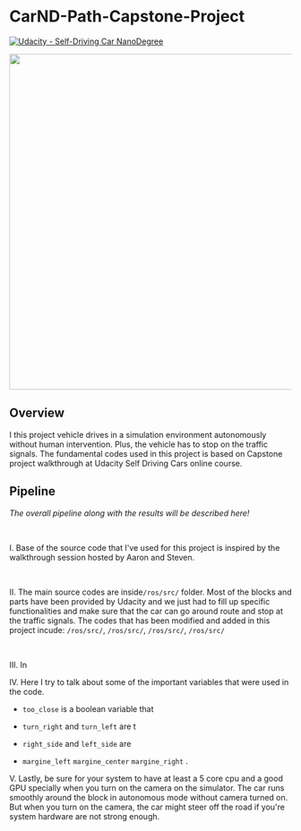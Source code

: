 # CarND-Path-Capstone-Project

[![Udacity - Self-Driving Car NanoDegree](https://s3.amazonaws.com/udacity-sdc/github/shield-carnd.svg)](http://www.udacity.com/drive)



<p align="center">
<img src="mygif.gif" width = "600" />
</p>


Overview
---


I this project vehicle drives in a simulation environment autonomously without human intervention. Plus, the vehicle has to stop on the traffic signals. The fundamental codes used in this project is based on Capstone project walkthrough at Udacity Self Driving Cars online course.


Pipeline
---


*The overall pipeline along with the results will be described here!*

<br>

I. Base of the source code that I've used for this project is inspired by the walkthrough session hosted by Aaron and Steven.


</br>


II. The main source codes are inside```/ros/src/``` folder. Most of the blocks and parts have been provided by Udacity and we just had to fill up specific functionalities and make sure that the car can go around route and stop at the traffic signals. The codes that has been modified and added in this project incude: ```/ros/src/```, ```/ros/src/```, ```/ros/src/```, ```/ros/src/```


</br>

III. In 


IV. Here I try to talk about some of the important variables that were used in the code.

- ```too_close``` is a boolean variable that

- ```turn_right``` and ```turn_left``` are t

- ```right_side``` and ```left_side``` are  

- ```margine_left``` ```margine_center``` ```margine_right``` . 

V. Lastly, be sure for your system to have at least a 5 core cpu and a good GPU specially when you turn on the camera on the simulator. The car runs smoothly around the block in autonomous mode without camera turned on. But when you turn on the camera, the car might steer off the road if you're system hardware are not strong enough.  

</br>
<br></br>